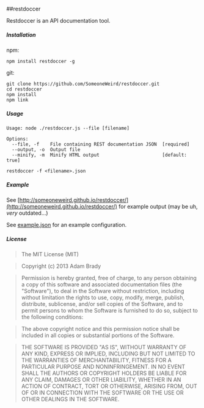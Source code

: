 ##restdoccer

Restdoccer is an API documentation tool.

##### Installation

npm:

```
npm install restdoccer -g
```

git:

```
git clone https://github.com/SomeoneWeird/restdoccer.git
cd restdoccer
npm install
npm link
```

##### Usage

```
Usage: node ./restdoccer.js --file [filename]

Options:
  --file, -f    File containing REST documentation JSON  [required]
  --output, -o  Output file                            
  --minify, -m  Minify HTML output                       [default: true]
```

```
restdoccer -f <filename>.json
```

##### Example

See [http://someoneweird.github.io/restdoccer/](http://someoneweird.github.io/restdoccer/) for example output (may be uh, _very_ outdated...)

See [example.json](https://github.com/SomeoneWeird/restdoccer/blob/master/example.json) for an example configuration.

##### License


> The MIT License (MIT)

>Copyright (c) 2013 Adam Brady

>Permission is hereby granted, free of charge, to any person obtaining a copy of
>this software and associated documentation files (the "Software"), to deal in
>the Software without restriction, including without limitation the rights to
>use, copy, modify, merge, publish, distribute, sublicense, and/or sell copies of
>the Software, and to permit persons to whom the Software is furnished to do so,
>subject to the following conditions:

>The above copyright notice and this permission notice shall be included in all
>copies or substantial portions of the Software.

>THE SOFTWARE IS PROVIDED "AS IS", WITHOUT WARRANTY OF ANY KIND, EXPRESS OR
>IMPLIED, INCLUDING BUT NOT LIMITED TO THE WARRANTIES OF MERCHANTABILITY, FITNESS
>FOR A PARTICULAR PURPOSE AND NONINFRINGEMENT. IN NO EVENT SHALL THE AUTHORS OR
>COPYRIGHT HOLDERS BE LIABLE FOR ANY CLAIM, DAMAGES OR OTHER LIABILITY, WHETHER
>IN AN ACTION OF CONTRACT, TORT OR OTHERWISE, ARISING FROM, OUT OF OR IN
>CONNECTION WITH THE SOFTWARE OR THE USE OR OTHER DEALINGS IN THE SOFTWARE.
